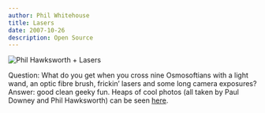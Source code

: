 ```yaml
---
author: Phil Whitehouse
title: Lasers
date: 2007-10-26
description: Open Source
---
```


![Phil Hawksworth + Lasers](/img/2049976268_06d483185b_c.jpg)

Question: What do you get when you cross nine Osmosoftians with a light wand, an optic fibre brush, frickin’ lasers and some long camera exposures? Answer: good clean geeky fun. Heaps of cool photos (all taken by Paul Downey and Phil Hawksworth) can be seen [here](https://www.flickr.com/photos/philliecasablanca/albums/72157603247942259).
